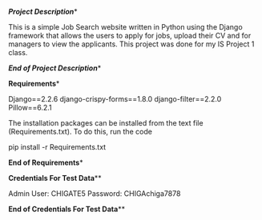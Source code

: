 *******Project Description********

This is a simple Job Search website written in Python using the Django framework that allows the users to apply for jobs, upload their CV and for managers to view the applicants. This project was done for my IS Project 1 class.

*******End of Project Description********


******Requirements*******

Django==2.2.6
django-crispy-forms==1.8.0
django-filter==2.2.0
Pillow==6.2.1

The installation packages can be installed from the text file (Requirements.txt). To do this, run the code

pip install -r Requirements.txt

******End of Requirements*******


******Credentials For Test Data********

Admin User:  CHIGATE5
Password: CHIGAchiga7878

******End of Credentials For Test Data********
